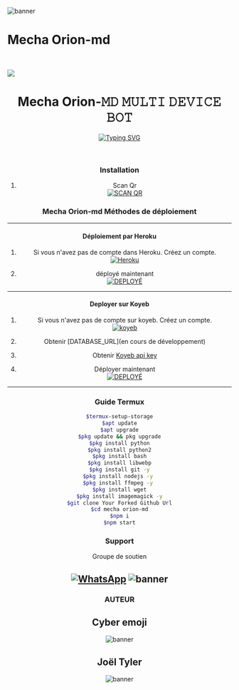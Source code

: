 ![banner](https://telegra.ph/file/0e821f318907e36ce61b4.jpg)
<p align="center"><h1>Mecha Orion-md </h1><br> </p>
<a href="https://www.buymeacoffee.com/mechaoriont"><img src="https://img.buymeacoffee.com/button-api/?text=Soutien au développeur &emoji=&slug=Mc-md &button_colour=FFDD00&font_colour=000000&font_family=Poppins&outline_colour=000000&coffee_colour=ffffff" /></a><br>



<h1 align="center"> Mecha Orion-𝙼𝙳 𝙼𝚄𝙻𝚃𝙸 𝙳𝙴𝚅𝙸𝙲𝙴 𝙱𝙾𝚃
</h1>
  <div align="center">
<a href="https://git.io/typing-svg"><img src="https://readme-typing-svg.demolab.com?font=Black+Ops+One&size=50&pause=1000&color=1BAFBAFF&center=true&width=910&height=100&lines=THIS IS+mecha orion-𝙼𝙳;MULTI+DEVICE+WHATSAPP+BOT;CREATED+BY+EXCEL;PUBLIC+RELESED; ...;TEAM Mecha Orion-𝙼𝙳." alt="Typing SVG" /></a>
  </p>
  <br>
      
### Installation 

1. Scan Qr
    <br>
    <a href='' target="_blank"><img alt='SCAN QR' src='https://img.shields.io/badge/Scan_qr-100000?style=for-the-badge&logo=scan&logoColor=white&labelColor=black&color=black'/></a>

 
### Mecha Orion-md Méthodes de déploiement

-------

#### Déploiement par Heroku 

1. Si vous n'avez pas de compte dans Heroku. Créez un compte.
    <br>
<a href='https://signup.heroku.com/' target="_blank"><img alt='Heroku' src='https://img.shields.io/badge/-Create-black?style=for-the-badge&logo=heroku&logoColor=white'/></a>

3. déployé maintenant 
    <br>
<a href='' target="_blank"><img alt='DEPLOYÉ' src='https://img.shields.io/badge/-DEPLOY-black?style=for-the-badge&logo=heroku&logoColor=white'/></a>

---
#### Deployer sur Koyeb
1. Si vous n'avez pas de compte sur koyeb. Créez un compte.
    <br>
<a href='https://app.koyeb.com/auth/signup' target="_blank"><img alt='koyeb' src='https://img.shields.io/badge/-Create-black?style=for-the-badge&logo=koyeb&logoColor=white'/></a>

3. Obtenir [DATABASE_URL](en cours de développement) 

4. Obtenir [Koyeb api key](https://app.koyeb.com/account/api)

2. Déployer maintenant 
    <br>
<a href='' target="_blank"><img alt='DEPLOYÉ' src='https://img.shields.io/badge/-DEPLOY-black?style=for-the-badge&logo=koyeb&logoColor=white'/></a>
---
 ### Guide Termux

 ```bash
$termux-setup-storage
$apt update
$apt upgrade
$pkg update && pkg upgrade
$pkg install python
$pkg install python2
$pkg install bash
$pkg install libwebp
$pkg install git -y
$pkg install nodejs -y 
$pkg install ffmpeg -y 
$pkg install wget
$pkg install imagemagick -y
$git clone Your Forked Github Url
$cd mecha orion-md
$npm i
$npm start
```
 
 ### Support

Groupe de soutien 

<a href="https://chat.whatsapp.com/FD7qMppsHXkCSzbRqfRRcc"><img alt="WhatsApp" src="https://camo.githubusercontent.com/2157131829ac512183ee8f8b6c6f803688a4cc66a2e686602844e80478401a7c/68747470733a2f2f696d672e736869656c64732e696f2f62616467652f4a6f696e2047726f75702d3235443336363f7374796c653d666f722d7468652d6261646765266c6f676f3d7768617473617070266c6f676f436f6c6f723d7768697465"/></a>
![banner](https://telegra.ph/file/c96e788f3a69a60a2bad3.jpg)
---
### AUTEUR

 <h2>Cyber emoji</h2>
 
![banner](https://telegra.ph/file/0d8f81365952ab856b47e.jpg)
 <h2>Joël Tyler</h2>
 
![banner](https://telegra.ph/file/b6d65e714426947c12bf2.jpg)
